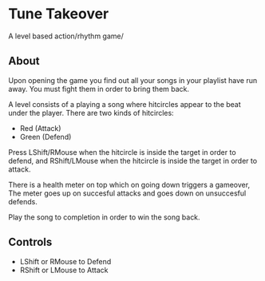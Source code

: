 # Tune Takeover

A level based action/rhythm game/

## About
Upon opening the game you find out all your songs in your playlist have run away. You must fight them in order to bring them back.

A level consists of a playing a song where hitcircles appear to the beat under the player. There are two kinds of hitcircles:
- Red (Attack)
- Green (Defend)

Press LShift/RMouse when the hitcircle is inside the target in order to defend, and RShift/LMouse when the hitcircle is inside the target in order to attack.

There is a health meter on top which on going down triggers a gameover, The meter goes up on succesful attacks and goes down on unsuccesful defends.

Play the song to completion in order to win the song back.

## Controls

- LShift or RMouse to Defend
- RShift or LMouse to Attack
